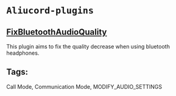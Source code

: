 # `Aliucord-plugins`

## [FixBluetoothAudioQuality](https://github.com/oSumAtrIX/aliucord-plugins/blob/builds/FixBluetoothAudioQuality.zip)
This plugin aims to fix the quality decrease when using bluetooth headphones.

## Tags: 
Call Mode, Communication Mode, MODIFY_AUDIO_SETTINGS
